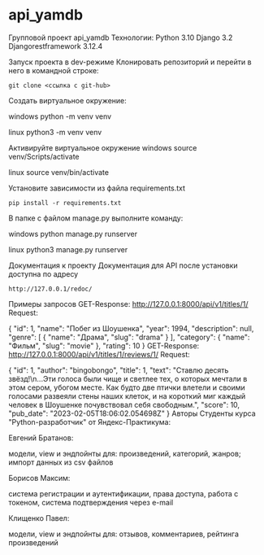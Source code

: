 # api_yamdb
Групповой проект api_yamdb
Технологии:
Python 3.10
Django 3.2
Djangorestframework 3.12.4

Запуск проекта в dev-режиме
Клонировать репозиторий и перейти в него в командной строке:

    git clone <ссылка с git-hub>
Cоздать виртуальное окружение:

windows
    python -m venv venv

linux
    python3 -m venv venv

Активируйте виртуальное окружение
windows
    source venv/Scripts/activate

linux
    source venv/bin/activate

Установите зависимости из файла requirements.txt

    pip install -r requirements.txt
В папке с файлом manage.py выполните команду:

windows
    python manage.py runserver

linux
    python3 manage.py runserver

Документация к проекту
Документация для API после установки доступна по адресу

    http://127.0.0.1/redoc/
Примеры запросов
GET-Response: http://127.0.0.1:8000/api/v1/titles/1/
Request:

{
    "id": 1,
    "name": "Побег из Шоушенка",
    "year": 1994,
    "description": null,
    "genre": [
        {
            "name": "Драма",
            "slug": "drama"
        }
    ],
    "category": {
        "name": "Фильм",
        "slug": "movie"
    },
    "rating": 10
}
GET-Response: http://127.0.0.1:8000/api/v1/titles/1/reviews/1/
Request:

{
    "id": 1,
    "author": "bingobongo",
    "title": 1,
    "text": 
        "Ставлю десять звёзд!\n...Эти голоса были чище и светлее тех,
        о которых мечтали в этом сером, убогом месте. Как будто две птички 
        влетели и своими голосами развеяли стены наших клеток, и на короткий
        миг каждый человек в Шоушенке почувствовал себя свободным.",
    "score": 10,
    "pub_date": "2023-02-05T18:06:02.054698Z"
}
Авторы
Студенты курса "Python-разработчик" от Яндекс-Практикума:

Евгений Братанов:

модели, view и эндпойнты для:
произведений,
категорий,
жанров;
импорт данных из csv файлов

Борисов Максим:

система регистрации и аутентификации,
права доступа,
работа с токеном,
система подтверждения через e-mail

Клищенко Павел:

модели, view и эндпойнты для:
отзывов,
комментариев,
рейтинга произведений